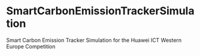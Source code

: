 # SmartCarbonEmissionTrackerSimulation
Smart Carbon Emission Tracker Simulation for the Huawei ICT Western Europe Competition
